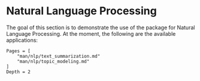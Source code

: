 Natural Language Processing
=====
The goal of this section is to demonstrate the use of the package for Natural Language Processing. At the moment, the following are the available applications:

```@contents
Pages = [
    "man/nlp/text_summarization.md"
    "man/nlp/topic_modeling.md"
]
Depth = 2
```